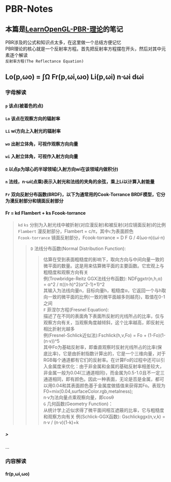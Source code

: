 # PBR-Notes
## 本篇是[LearnOpenGL-PBR-理论](https://learnopengl-cn.github.io/07%20PBR/01%20Theory/)的笔记<br>
PBR涉及的公式和知识点太多，在这里做一个总结方便记忆<br>
PBR理论的核心就是一个反射率方程。首先把反射率方程摆在开头，然后对其中元素逐个解读<br>
`反射率方程(The Reflectance Equation)`
## Lo(p,ωo) = ∫Ω Fr(p,ωi,ωo) Li(p,ωi) n⋅ωi dωi<br>
### 字母解读<br>
#### `p` 该点(被着色的点)<br>
#### `Lo` 该点在观察方向的辐射率<br>
#### `Li` wi方向上入射光的辐射率<br>
#### `wo` 出射立体角，可视作观察方向向量<br>
#### `wi` 入射立体角，可视作入射方向向量<br>
#### `Ω` 以点p为球心的半球领域(入射方向wi在该领域内做积分)<br>
#### `n` 法线，n⋅ωi(点乘)表示入射光和法线的夹角的余弦，乘上Li以计算入射能量<br>
#### `Fr` 双向反射分布函数(BRDF)，以下为通常用的Cook-Torrance BRDF模型，它分为漫反射部分和镜面反射部分<br>
#### Fr = kd Flambert + ks Fcook-torrance<br>
>`kd` `ks` 分别为入射光线中被折射(对应漫反射)和被反射(对应镜面反射)的比例<br>
>`Flambert` 漫反射部分，Flambert = c/π，其中`c`为表面颜色<br>
>`Fcook-torrance` 镜面反射部分，Fcook-torrance = D F G / 4(ωo⋅n)(ωi⋅n)<br>
>>`D` 法线分布函数(Normal Distribution Function):<br>
>>>估算在受到表面粗糙度的影响下，取向方向与中间向量一致的微平面的数量。这是用来估算微平面的主要函数。它宏观上与粗糙度和观察方向有关<br>
>>>例(Trowbridge-Reitz GGX法线分布函数): NDFggxtr(n,h,α) = α^2 / π((n·h)^2(α^2-1)+1)^2<br>
>>>其输入为法线向量n，目标向量h，粗糙度α，它返回一个与h取向一致的微平面的比例(一致的微平面越多则越亮)，取值在0-1之间<br>
>>`F` 菲涅尔方程(Fresnel Equation):<br>
>>>描述了在不同的表面角下表面所反射的光线所占的比率，仅与观察方向有关，当观察角度越倾斜，这个比率越高，即反射光相比折射光越多<br>
>>>例(Fresnel-Schlick近似法):Fschlick(h,v,Fo) = Fo + (1-Fo)(1-(n·v))^5<br>
>>>其中Fo为基础反射率，即垂直观察时反射光线所占的比率(保底比率)，它是由折射指数计算出的，它是一个三维向量，对于RGB每个通道都有它们的反射率。在计算Fo的过程中还可以引入金属度来优化：由于非金属和金属的基础反射率相差较大，非金属一般为0.04(三通道相同)，而金属为0.5-1.0且不一定三通道相同，即有颜色。因此一种表面，无论是否是金属，都可以用0.04和其表面颜色基于金属度做插值来获得其Fo。表现为F0=mix(0.04,surfaceColor.rgb,metalness);<br>
>>>n·v为法向量点乘观察向量，即cosθ<br>
>>`G` 几何函数(Geometry Function)：<br>
>>>从统计学上近似求得了微平面间相互遮蔽的比率，它与粗糙度和观察方向有关
>>>例(Schlick-GGX函数): Gschlickggx(n,v,k) = n·v / (n·v)(1-k)+k
##### >


...<br>
### 内容解读<br>
#### fr(p,ωi,ωo)<br>
